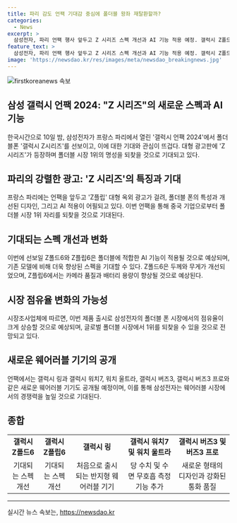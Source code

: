 ```yaml
---
title: 파리 감도 언팩 기대감 중심에 폴더블 왕좌 재탈환할까?
categories:
  - News
excerpt: >
  삼성전자, 파리 언팩 행사 앞두고 Z 시리즈 스펙 개선과 AI 기능 적용 예정. 갤럭시 Z폴드6 및 Z플립6 공개로 시장 재탈환 기대. 새로운 웨어러블 기기 갤럭시 링 및 기타 제품 특징도 소개 예정.
feature_text: >
  삼성전자, 파리 언팩 행사 앞두고 Z 시리즈 스펙 개선과 AI 기능 적용 예정. 갤럭시 Z폴드6 및 Z플립6 공개로 시장 재탈환 기대. 새로운 웨어러블 기기 갤럭시 링 및 기타 제품 특징도 소개 예정.
image: 'https://newsdao.kr/res/images/meta/newsdao_breakingnews.jpg'
---
```


<p><img src="https://newsdao.kr/res/images/meta/newsdao_breakingnews.jpg" alt="firstkoreanews 속보" /></p>

<h2 data-ke-size="size26">삼성 갤럭시 언팩 2024: "Z 시리즈"의 새로운 스펙과 AI 기능</h2>

<p data-ke-size="size16">한국시간으로 10일 밤, 삼성전자가 프랑스 파리에서 열린 '갤럭시 언팩 2024'에서 폴더블폰 '갤럭시 Z시리즈'를 선보이고, 이에 대한 기대와 관심이 뜨겁다. 대형 광고판에 'Z 시리즈'가 등장하며 폴더블 시장 1위의 명성을 되찾을 것으로 기대되고 있다.</p>

<h2 data-ke-size="size23">파리의 강렬한 광고: 'Z 시리즈'의 특징과 기대</h2>

<p data-ke-size="size16">프랑스 파리에는 언팩을 앞두고 'Z플립' 대형 옥외 광고가 걸려, 폴더블 폰의 특성과 개선된 디자인, 그리고 AI 적용이 어필되고 있다. 이번 언팩을 통해 중국 기업으로부터 폴더블 시장 1위 자리를 되찾을 것으로 기대된다.</p>

<h2 data-ke-size="size23">기대되는 스펙 개선과 변화</h2>

<p data-ke-size="size16">이번에 선보일 Z폴드6와 Z플립6은 폴더블에 적합한 AI 기능이 적용될 것으로 예상되며, 기존 모델에 비해 더욱 향상된 스펙을 기대할 수 있다. Z폴드6은 두께와 무게가 개선되었으며, Z플립6에서는 카메라 품질과 배터리 용량이 향상될 것으로 예상된다.</p>

<h2 data-ke-size="size23">시장 점유율 변화의 가능성</h2>

<p data-ke-size="size16">시장조사업체에 따르면, 이번 제품 출시로 삼성전자의 폴더블 폰 시장에서의 점유율이 크게 상승할 것으로 예상되며, 글로벌 폴더블 시장에서 1위를 되찾을 수 있을 것으로 전망되고 있다.</p>

<h2 data-ke-size="size23">새로운 웨어러블 기기의 공개</h2>

<p data-ke-size="size16">언팩에서는 갤럭시 링과 갤럭시 워치7, 워치 울트라, 갤럭시 버즈3, 갤럭시 버즈3 프로와 같은 새로운 웨어러블 기기도 공개될 예정이며, 이를 통해 삼성전자는 웨어러블 시장에서의 경쟁력을 높일 것으로 기대된다.</p>

<h2 data-ke-size="size23">종합</h2>

<table>
    <tbody>
        <tr>
            <td style="text-align: center; height: 17px;"><b>갤럭시 Z폴드6</b></td>
            <td style="text-align: center; height: 17px;"><b>갤럭시 Z플립6</b></td>
            <td style="text-align: center; height: 17px;"><b>갤럭시 링</b></td>
            <td style="text-align: center; height: 17px;"><b>갤럭시 워치7 및 워치 울트라</b></td>
            <td style="text-align: center; height: 17px;"><b>갤럭시 버즈3 및 버즈3 프로</b></td>
        </tr>
        <tr>
            <td style="text-align: center; height: 17px;">기대되는 스펙 개선</td>
            <td style="text-align: center; height: 17px;">기대되는 스펙 개선</td>
            <td style="text-align: center; height: 17px;">처음으로 출시되는 반지형 웨어러블 기기</td>
            <td style="text-align: center; height: 17px;">당 수치 및 수면 무호흡 측정 기능 추가</td>
            <td style="text-align: center; height: 17px;">새로운 형태의 디자인과 강화된 통화 품질</td>
        </tr>
    </tbody>
</table>

<p><hr></p>
실시간 뉴스 속보는, <a href="https://newsdao.kr" rel="dofollow">https://newsdao.kr</a>


